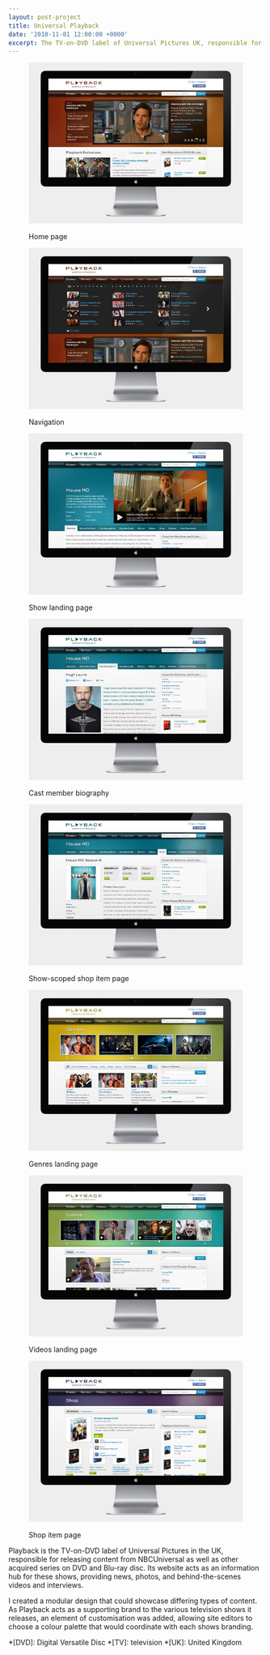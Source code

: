```yaml
---
layout: post-project
title: Universal Playback
date: '2010-11-01 12:00:00 +0000'
excerpt: The TV-on-DVD label of Universal Pictures UK, responsible for releasing content from NBCUniversal as well as other locally acquired series on DVD and blu-ray.
---
```

<div class="slides">
    <figure>
        <img src="/assets/images/portfolio/universal_playback/0.jpg" alt=""/>
        <figcaption>
            <p>Home page</p>
        </figcaption>
    </figure>
    <figure>
        <img src="/assets/images/portfolio/universal_playback/1.jpg" alt=""/>
        <figcaption>
            <p>Navigation</p>
        </figcaption>
    </figure>
    <figure>
        <img src="/assets/images/portfolio/universal_playback/2.jpg" alt=""/>
        <figcaption>
            <p>Show landing page</p>
        </figcaption>
    </figure>
    <figure>
        <img src="/assets/images/portfolio/universal_playback/3.jpg" alt=""/>
        <figcaption>
            <p>Cast member biography</p>
        </figcaption>
    </figure>
    <figure>
        <img src="/assets/images/portfolio/universal_playback/4.jpg" alt=""/>
        <figcaption>
            <p>Show-scoped shop item page</p>
        </figcaption>
    </figure>
    <figure>
        <img src="/assets/images/portfolio/universal_playback/5.jpg" alt=""/>
        <figcaption>
            <p>Genres landing page</p>
        </figcaption>
    </figure>
    <figure>
        <img src="/assets/images/portfolio/universal_playback/6.jpg" alt=""/>
        <figcaption>
            <p>Videos landing page</p>
        </figcaption>
    </figure>
    <figure>
        <img src="/assets/images/portfolio/universal_playback/7.jpg" alt=""/>
        <figcaption>
            <p>Shop item page</p>
        </figcaption>
    </figure>
</div>

Playback is the TV-on-DVD label of Universal Pictures in the UK, responsible for releasing content from NBCUniversal as well as other acquired series on DVD and Blu-ray disc. Its website acts as an information hub for these shows, providing news, photos, and behind-the-scenes videos and interviews.

I created a modular design that could showcase differing types of content. As Playback acts as a supporting brand to the various television shows it releases, an element of customisation was added, allowing site editors to choose a colour palette that would coordinate with each shows branding.

*[DVD]: Digital Versatile Disc
*[TV]: television
*[UK]: United Kingdom